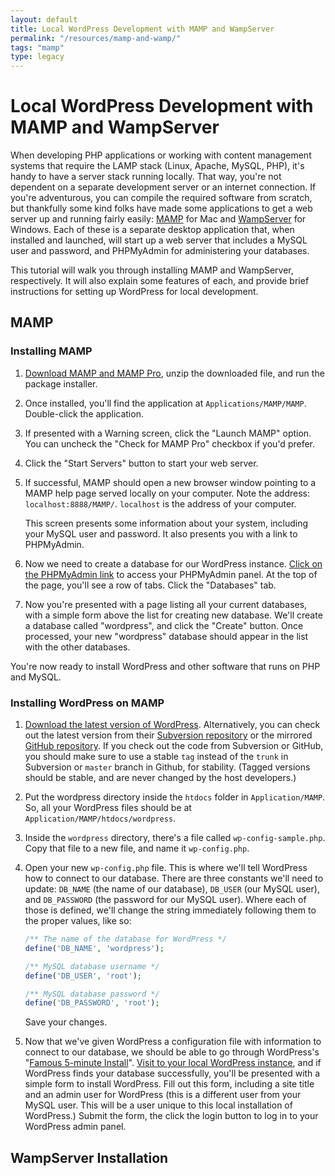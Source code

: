 ```yaml
---
layout: default
title: Local WordPress Development with MAMP and WampServer
permalink: "/resources/mamp-and-wamp/"
tags: "mamp"
type: legacy
---
```


# Local WordPress Development with MAMP and WampServer

When developing PHP applications or working with content management
systems that require the LAMP stack (Linux, Apache, MySQL, PHP), it's
handy to have a server stack running locally. That way, you're not
dependent on a separate development server or an internet connection. If
you're adventurous, you can compile the required software from scratch,
but thankfully some kind folks have made some applications to get a web
server up and running fairly easily:
<abbr tite="Mac, Apache, MySQL, PHP"><a href="http://www.mamp.info/en/index.html">MAMP</a></abbr>
for Mac and <a href="http://www.wampserver.com/">WampServer</a> for
Windows. Each of these is a separate desktop application that, when
installed and launched, will start up a web server that includes a MySQL
user and password, and PHPMyAdmin for administering your databases.

This tutorial will walk you through installing MAMP and WampServer,
respectively. It will also explain some features of each, and provide
brief instructions for setting up WordPress for local development.

## MAMP

### Installing MAMP

1. <a href="http://www.mamp.info/en/downloads/index.html">Download MAMP and MAMP Pro</a>, unzip the downloaded file, and run the package installer.
2. Once installed, you'll find the application at
   `Applications/MAMP/MAMP`. Double-click the application.
3. If presented with a Warning screen, click the "Launch MAMP" option.
   You can uncheck the "Check for MAMP Pro" checkbox if you'd prefer.
4. Click the "Start Servers" button to start your web server.
5. If successful, MAMP should open a new browser window pointing to a
   MAMP help page served locally on your computer. Note the address:
   `localhost:8888/MAMP/`. `localhost` is the address of your computer.

   This screen presents some information about your system, including
   your MySQL user and password. It also presents you with a link to
   PHPMyAdmin.
6. Now we need to create a database for our WordPress instance. <a href="http://localhost:8888/MAMP/phpmyadmin.php?lang=en-iso-8859-1">Click on the PHPMyAdmin link</a> to access your PHPMyAdmin panel. At the top of the page, you'll see a row of tabs. Click the "Databases" tab.
7. Now you're presented with a page listing all your current databases,
   with a simple form above the list for creating new database. We'll
   create a database called "wordpress", and click the "Create" button.
   Once processed, your new "wordpress" database should appear in the
   list with the other databases.

You're now ready to install WordPress and other software that runs on PHP and MySQL.

### Installing WordPress on MAMP

1. <a href="http://wordpress.org/download/">Download the latest version of WordPress</a>. Alternatively, you can
   check out the latest version from their <a href="http://core.svn.wordpress.org/" title="WordPress Subversion repository">Subversion repository</a> or the
   mirrored <a href="https://github.com/WordPress/WordPress" title="WordPress on Github">GitHub repository</a>. If you check out the code from Subversion or GitHub, you should make sure to use a stable `tag` instead of the `trunk` in Subversion or `master` branch in Github, for stability. (Tagged versions should be stable, and are never changed by the host developers.)
2. Put the wordpress directory inside the `htdocs` folder in
   `Application/MAMP`. So, all your WordPress files should be at
   `Application/MAMP/htdocs/wordpress`.
3. Inside the `wordpress` directory, there's a file called
   `wp-config-sample.php`. Copy that file to a new file, and name it
   `wp-config.php`.
4. Open your new `wp-config.php` file. This is where we'll tell
   WordPress how to connect to our database. There are three constants
   we'll need to update: `DB_NAME` (the name of our database), `DB_USER`
   (our MySQL user), and `DB_PASSWORD` (the password for our MySQL user).
   Where each of those is defined, we'll change the string immediately
   following them to the proper values, like so:

   ```php
   /** The name of the database for WordPress */
   define('DB_NAME', 'wordpress');

   /** MySQL database username */
   define('DB_USER', 'root');

   /** MySQL database password */
   define('DB_PASSWORD', 'root');
   ```

    Save your changes.

5. Now that we've given WordPress a configuration file with information
   to connect to our database, we should be able to go through
   WordPress's "<a href="http://codex.wordpress.org/Installing_WordPress#Famous_5-Minute_Install">Famous 5-minute Install</a>". <a href="http://localhost:8888/wordpress/">Visit to your local WordPress instance</a>, and if WordPress finds your database successfully, you'll be presented with a simple form to install WordPress. Fill out this form, including a site title and an admin user for WordPress (this is a different user from your MySQL user. This will be a user unique to this local installation of WordPress.) Submit the form, the click the login button to log in to your WordPress admin panel.

## WampServer Installation
